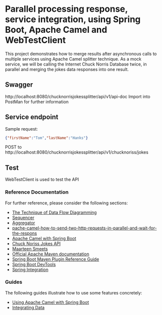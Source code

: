 # Parallel processing response, service integration, using Spring Boot, Apache Camel and WebTestClient

This project demonstrates how to merge results after asynchronous calls to multiple services using Apache Camel splitter technique.
As a mock service, we will be calling the Internet Chuck Norris Database twice, in parallel and merging the jokes data responses into one result.


## Swagger 
http://localhost:8080/chucknorrisjokessplitter/api/v1/api-doc
Import into PostMan for further information

## Service endpoint
Sample request:
```json
{"firstName":"Tom","lastName":"Hanks"}
```
POST to http://localhost:8080/chucknorrisjokessplitter/api/v1/chucknoriss/jokes

## Test
WebTestClient is used to test the API

### Reference Documentation
For further reference, please consider the following sections:

* [The Technique of Data Flow Diagramming](https://spot.colorado.edu/~kozar/DFDtechnique.html)
* [Sequencer](https://www.enterpriseintegrationpatterns.com/patterns/messaging/Sequencer.html)
* [Aggregator](https://www.enterpriseintegrationpatterns.com/patterns/messaging/Aggregator.html)
* [pache-camel-how-to-send-two-http-requests-in-parallel-and-wait-for-the-respons](https://stackoverflow.com/questions/37388376/apache-camel-how-to-send-two-http-requests-in-parallel-and-wait-for-the-respons/37411289#37411289)
* [Apache Camel with Spring Boot](https://www.baeldung.com/apache-camel-spring-boot)
* [Chuck Noriss Jokes API](http://www.icndb.com/api/)
* [Maarteen Smeets](https://technology.amis.nl/2019/08/09/apache-camel-and-spring-boot-calling-multiple-services-in-parallel-and-merging-results/)
* [Official Apache Maven documentation](https://maven.apache.org/guides/index.html)
* [Spring Boot Maven Plugin Reference Guide](https://docs.spring.io/spring-boot/docs/2.1.7.RELEASE/maven-plugin/)
* [Spring Boot DevTools](https://docs.spring.io/spring-boot/docs/{bootVersion}/reference/htmlsingle/#using-boot-devtools)
* [Spring Integration](https://docs.spring.io/spring-boot/docs/{bootVersion}/reference/htmlsingle/#boot-features-integration)

### Guides
The following guides illustrate how to use some features concretely:

* [Using Apache Camel with Spring Boot](https://camel.apache.org/spring-boot)
* [Integrating Data](https://spring.io/guides/gs/integration/)


